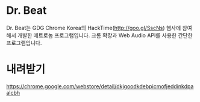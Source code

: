 Dr. Beat
========

Dr. Beat는 GDG Chrome Korea의 HackTime(http://goo.gl/SscNs) 햄사에 참여해서 개발한 메트로놈 프로그램입니다. 크롬 확장과 Web Audio API를 사용한 간단한 프로그램입니다.

내려받기
========
https://chrome.google.com/webstore/detail/dkjgoodkdebpicmofjeddinkdpaalcbh
